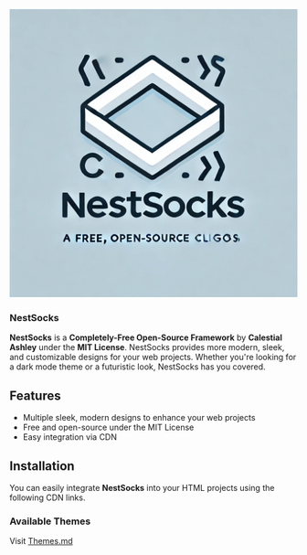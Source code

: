 ![Image Alt](https://github.com/CalestialAshley35/NestSocks/blob/8975a7ad476f5e0caeaeed692b4ff0744f0d20f6/file-QkoRVHwg2LJAiY8z1k5UgA.webp)

### NestSocks

**NestSocks** is a **Completely-Free Open-Source Framework** by **Calestial Ashley** under the **MIT License**.
NestSocks provides more modern, sleek, and customizable designs for your web projects. Whether you're looking for a dark mode theme or a futuristic look, NestSocks has you covered.

## Features

- Multiple sleek, modern designs to enhance your web projects
- Free and open-source under the MIT License
- Easy integration via CDN

## Installation

You can easily integrate **NestSocks** into your HTML projects using the following CDN links.

### Available Themes

Visit [Themes.md](https://github.com/CalestialAshley35/NestSocks/blob/ecb058d5d559d12cb09c948534a955056f174c20/themes.md)
